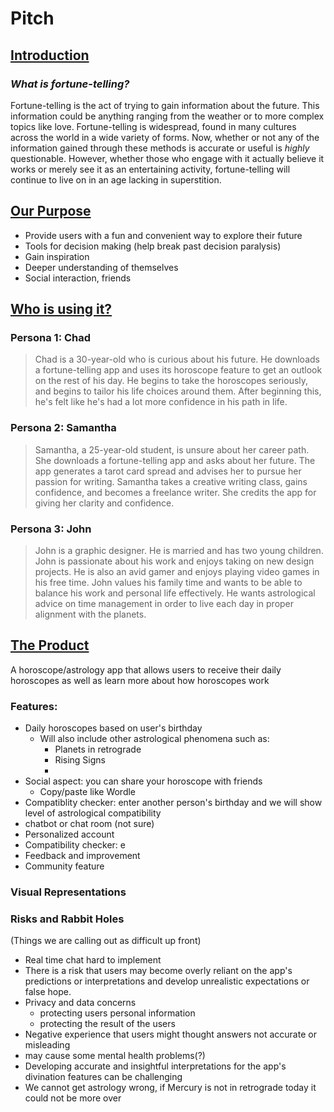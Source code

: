# **Pitch**

## <ins>**Introduction**</inns>

### *What is fortune-telling?*
Fortune-telling is the act of trying to gain information about the future. This information could be anything ranging from the weather or to more complex topics like love. Fortune-telling is widespread, found in many cultures across the world in a wide variety of forms. Now, whether or not any of the information gained through these methods is accurate or useful is *highly* questionable. However, whether those who engage with it actually believe it works or merely see it as an entertaining activity, fortune-telling will continue to live on in an age lacking in superstition.

## <ins>**Our Purpose**</ins>
* Provide users with a fun and convenient way to explore their future
* Tools for decision making (help break past decision paralysis)
* Gain inspiration
* Deeper understanding of themselves
* Social interaction, friends

## <ins>**Who is using it?**</ins>

### Persona 1: Chad
> Chad is a 30-year-old who is curious about his future. He downloads a fortune-telling app and uses its horoscope feature to get an outlook on the rest of his day. He begins to take the horoscopes seriously, and begins to tailor his life choices around them. After beginning this, he's felt like he's had a lot more confidence in his path in life. 

### Persona 2: Samantha
> Samantha, a 25-year-old student, is unsure about her career path. She downloads a fortune-telling app and asks about her future. The app generates a tarot card spread and advises her to pursue her passion for writing. Samantha takes a creative writing class, gains confidence, and becomes a freelance writer. She credits the app for giving her clarity and confidence.

### Persona 3: John
> John is a graphic designer. He is married and has two young children. John is passionate about his work and enjoys taking on new design projects. He is also an avid gamer and enjoys playing video games in his free time. John values his family time and wants to be able to balance his work and personal life effectively. He wants astrological advice on time management in order to live each day in proper alignment with the planets.




## <ins>**The Product**</ins>
A horoscope/astrology app that allows users to receive their daily horoscopes as well as learn more about how horoscopes work

### **Features**:
* Daily horoscopes based on user's birthday
    * Will also include other astrological phenomena such as:
        * Planets in retrograde
        * Rising Signs
        * 
* Social aspect: you can share your horoscope with friends
  * Copy/paste like Wordle
* Compatiblity checker: enter another person's birthday and we will show level of astrological compatibility
* chatbot or chat room (not sure)
* Personalized account
* Compatibility checker: e
* Feedback and improvement
* Community feature

### **Visual Representations**  



### **Risks and Rabbit Holes**
(Things we are calling out as difficult up front)
* Real time chat hard to implement
* There is a risk that users may become overly reliant on the app's predictions or interpretations and develop unrealistic expectations or false hope. 
* Privacy and data concerns
    * protecting users personal information 
    * protecting the result of the users
* Negative experience that users might thought answers not accurate or misleading
* may cause some mental health problems(?)
* Developing accurate and insightful interpretations for the app's divination features can be challenging
*  We cannot get astrology wrong, if Mercury is not in retrograde today it could not be more over
